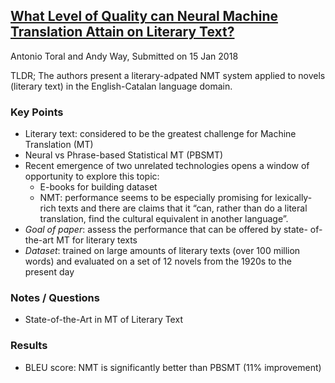 ## [What Level of Quality can Neural Machine Translation Attain on Literary Text?](https://arxiv.org/abs/1801.04962)
Antonio Toral and Andy Way, Submitted on 15 Jan 2018

TLDR; The authors present a literary-adpated NMT system applied to novels (literary text) in the English-Catalan language domain.

### Key Points
* Literary text: considered to be the greatest challenge for Machine Translation (MT)
* Neural vs Phrase-based Statistical MT (PBSMT)
* Recent emergence of two unrelated technologies opens a window of opportunity to explore this topic:
  * E-books for building dataset
  * NMT: performance seems to be especially promising for lexically-rich texts  and there are claims that it “can, rather than do a literal translation, find the cultural equivalent in another language”.
* *Goal of paper*: assess the performance that can be offered by state- of-the-art MT for literary texts  
* *Dataset*: trained on large amounts of literary texts (over 100 million words) and evaluated on a set of 12 novels from the 1920s to the present day

### Notes / Questions
* State-of-the-Art in MT of Literary Text

### Results
* BLEU score: NMT is significantly better than PBSMT (11% improvement)

